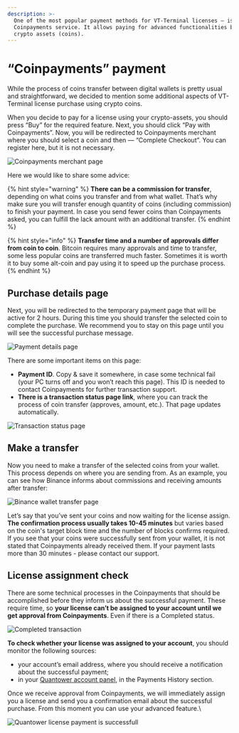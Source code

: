 ```yaml
---
description: >-
  One of the most popular payment methods for VT-Terminal licenses — is a
  Coinpayments service. It allows paying for advanced functionalities by various
  crypto assets (coins).
---
```


# “Coinpayments” payment

While the process of coins transfer between digital wallets is pretty usual and straightforward, we decided to mention some additional aspects of VT-Terminal license purchase using crypto coins.

When you decide to pay for a license using your crypto-assets, you should press “Buy” for the required feature. Next, you should click “Pay with Coinpayments”. Now, you will be redirected to Coinpayments merchant where you should select a coin and then — “Complete Checkout”. You can register here, but it is not necessary.

![Coinpayments merchant page](<../.gitbook/assets/screenshot\_1 (1).png>)

Here we would like to share some advice:

{% hint style="warning" %}
**There can be a commission for transfer**, depending on what coins you transfer and from what wallet. That’s why make sure you will transfer enough quantity of coins (including commission) to finish your payment. In case you send fewer coins than Coinpayments asked, you can fulfill the lack amount with an additional transfer.
{% endhint %}

{% hint style="info" %}
**Transfer time and a number of approvals differ from coin to coin**. Bitcoin requires many approvals and time to transfer, some less popular coins are transferred much faster. Sometimes it is worth it to buy some alt-coin and pay using it to speed up the purchase process.
{% endhint %}

## Purchase details page


Next, you will be redirected to the temporary payment page that will be active for 2 hours. During this time you should transfer the selected coin to complete the purchase. We recommend you to stay on this page until you will see the successful purchase message. 

![Payment details page](<../.gitbook/assets/screenshot\_2 (1).png>)

There are some important items on this page:

* **Payment ID**. Copy & save it somewhere, in case some technical fail (your PC turns off and you won’t reach this page). This ID is needed to contact Coinpayments for further transaction support.
* **There is a transaction status page link**, where you can track the process of coin transfer (approves, amount, etc.). That page updates automatically.

![Transaction status page](<../.gitbook/assets/screenshot\_3 (4).png>)

## Make a transfer

Now you need to make a transfer of the selected coins from your wallet. This process depends on where you are sending from. As an example, you can see how Binance informs about commissions and receiving amounts after transfer:

![Binance wallet transfer page](../.gitbook/assets/screenshot\_8.png)

Let’s say that you’ve sent your coins and now waiting for the license assign. **The confirmation process usually takes 10-45 minutes** but varies based on the coin's target block time and the number of blocks confirms required. If you see that your coins were successfully sent from your wallet, it is not stated that Coinpayments already received them. If your payment lasts more than 30 minutes - please contact our support.

## License assignment check


There are some technical processes in the Coinpayments that should be accomplished before they inform us about the successful payment. These require time, so **your license can’t be assigned to your account until we get approval from Coinpayments**. Even if there is a Completed status.

![Completed transaction](../.gitbook/assets/screenshot\_6.png)

**To check whether your license was assigned to your account**, you should monitor the following sources:

* your account’s email address, where you should receive a notification about the successful payment;
* in your [Quantower account panel](http://accounts.quantower.com), in the Payments History section.

Once we receive approval from Coinpayments, we will immediately assign you a license and send you a confirmation email about the successful purchase. From this moment you can use your advanced feature.\


![Quantower license payment is successfull](../.gitbook/assets/screenshot\_9.png)

